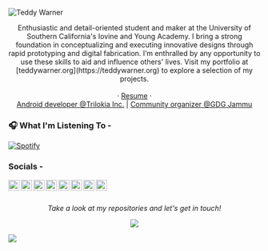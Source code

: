 [linktree]: https://linktr.ee/TeddyWarner
[website]: https://teddywarner.org/
[current]: https://github.com/Twarner491/GPENT
[linkedin]: https://www.linkedin.com/in/teddy-warner-880974200/
[instagram]: https://www.instagram.com/teddymakesstuff/
[twitter]: https://twitter.com/WarnerTeddy
[discord]: https://discordapp.com/users/534164566649733120/
[spotify]: https://open.spotify.com/user/mskz5e4dyzv4cb4kkn73iipq0?si=58a503e3c7a54eeb
[coffee]: https://www.buymeacoffee.com/teddywarner
[email]: mailto:<Twarner491@gmail.com>

![Teddy Warner](https://raw.githubusercontent.com/Twarner491/TeddyWarner.org/main/docs/images/index/loader.gif)

<p align="center">
Enthusiastic and detail-oriented student and maker at the University of Southern California's Iovine and Young Academy. I bring a strong foundation in conceptualizing and executing innovative designs through rapid prototyping and digital fabrication. I’m enthralled by any opportunity to use these skills to aid and influence others' lives. Visit my portfolio at [teddywarner.org](https://teddywarner.org) to explore a selection of my projects.
<br><br>
  · <a href="https://docs.google.com/document/d/1PYGzcMTuvcSjJsXomp-win3_tvn-WFpQ/edit?usp=sharing&ouid=117910198967406819470&rtpof=true&sd=true">Resume</a>
 · 
<br>
<a href="https://play.google.com/store/apps/dev?id=4898227705286580329">Android developer @Trilokia Inc.</a>
| <a href="https://gdg.community.dev/gdg-jammu/">Community organizer @GDG Jammu</a>
<br>
 <p align="center">

### 🎧 What I'm Listening To -

[![Spotify](https://novatorem-oqoqm52ci-twarner491.vercel.app/api/spotify)](https://open.spotify.com/user/mskz5e4dyzv4cb4kkn73iipq0?si=5eba25ddc4f74313)

### Socials -

[<img align="left" alt="TeddyWarner.org" title="TeddyWarner.org" width="22px" src="https://cdn3.iconfinder.com/data/icons/save-earth-4/512/Earth-512.png" />][website]
[<img align="left" alt="LinkedIn - Teddy Warner" title="LinkedIn - Teddy Warner" width="22px" src="https://cdn2.iconfinder.com/data/icons/social-media-2285/512/1_Linkedin_unofficial_colored_svg-512.png" />][linkedin]
[<img align="left" alt="Instagram - @teddymakesstuff" title="Instagram - Teddy Warner" width="22px" src="https://cdn2.iconfinder.com/data/icons/social-media-2285/512/1_Instagram_colored_svg_1-512.png" />][instagram]
[<img align="left" alt="Twitter - WarnerTeddy" title="Twitter - @WarnerTeddy" width="22px" src="https://cdn2.iconfinder.com/data/icons/social-media-2285/512/1_Twitter_colored_svg-512.png" />][twitter]
[<img align="left" alt="Discord - Twarner#2592" title="Discord - Twarner#2592" width="22px" src="https://cdn3.iconfinder.com/data/icons/social-network-flat-3/100/Discord-512.png" />][discord]
[<img align="left" alt="Spotify - Teddy Warner" title="Spotify - Teddy Warner" width="22px" src="https://cdn0.iconfinder.com/data/icons/social-media-2474/128/spotify_interface_media_social_logo-512.png" />][spotify]
[<img align="left" alt="Buy Me a Coffee :)" title="Buy Me a Coffee :)" width="22px" src="https://cdn1.iconfinder.com/data/icons/unicons-line-vol-2/24/coffee-512.png" />][coffee]
[<img align="left" alt="Email - twarner491@gmail.com" title="Email - Twarner491@gmail.com" width="22px" src="https://cdn4.iconfinder.com/data/icons/social-media-and-logos-11/32/Logo_telegram_Airplane_Air_plane_paper_airplane-33-512.png" />][email]

<br>
<br>


<p align="center">
 <i>Take a look at my repositories and let's get in touch!</i>
<p  align="center">
<img src="https://visitor-badge.laobi.icu/badge?page_id=trilokia"/>       
</p>

</p>

![](https://raw.githubusercontent.com/Trilokia/Trilokia/379277808c61ef204768a61bbc5d25bc7798ccf1/bottom_header.svg)
<br>
</p>

